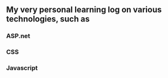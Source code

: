 ## My very personal learning log on various technologies, such as

### ASP.net
### CSS
### Javascript
